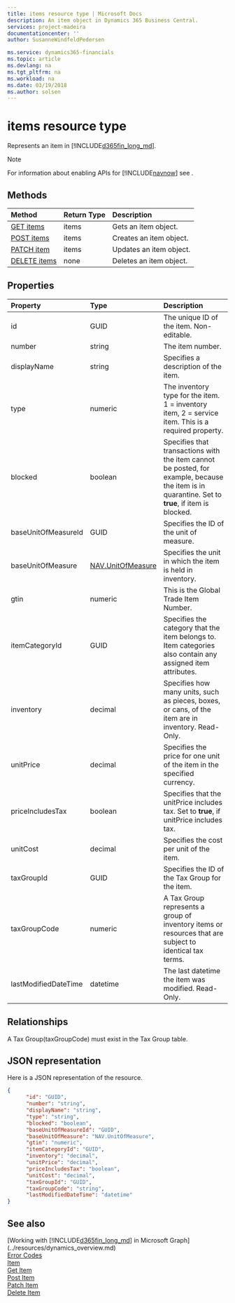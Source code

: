 ```yaml
---
title: items resource type | Microsoft Docs
description: An item object in Dynamics 365 Business Central.
services: project-madeira
documentationcenter: ''
author: SusanneWindfeldPedersen

ms.service: dynamics365-financials
ms.topic: article
ms.devlang: na
ms.tgt_pltfrm: na
ms.workload: na
ms.date: 03/19/2018
ms.author: solsen
---
```


# items resource type
Represents an item in [!INCLUDE[d365fin_long_md](../../includes/d365fin_long_md.md)].

> [!NOTE]  
> For information about enabling APIs for [!INCLUDE[navnow](../../includes/navnow_md.md)] see .

## Methods

| Method                                      |Return Type|Description |
|:--------------------------------------------|:----------|:-----------|
|[GET items](../api/dynamics_item_get.md)      |items     |Gets an item object.   |
|[POST items](../api/dynamics_create_item.md)  |items     |Creates an item object.|
|[PATCH item](../api/dynamics_item_update.md)  |items     |Updates an item object.|
|[DELETE items](../api/dynamics_item_delete.md)|none      |Deletes an item object.|

## Properties
| Property	         | Type	|Description                                          |
|:-------------------|:-------|:----------------------------------------------------|
|id                  |GUID    |The unique ID of the item. Non-editable.             |
|number              |string  |The item number.                                     |
|displayName         |string  |Specifies a description of the item.                 |
|type                |numeric |The inventory type for the item. 1 = inventory item, 2 = service item. This is a required property.|
|blocked             |boolean |Specifies that transactions with the item cannot be posted, for example, because the item is in quarantine. Set to **true**, if item is blocked.|
|baseUnitOfMeasureId |GUID    |Specifies the ID of the unit of measure.             |
|baseUnitOfMeasure   |[NAV.UnitOfMeasure](../resources/dynamics_complextypes.md)|Specifies the unit in which the item is held in inventory.|
|gtin                |numeric |This is the Global Trade Item Number.                |
|itemCategoryId      |GUID |Specifies the category that the item belongs to. Item categories also contain any assigned item attributes.|
|inventory           |decimal |Specifies how many units, such as pieces, boxes, or cans, of the item are in inventory. Read-Only.|
|unitPrice           |decimal |Specifies the price for one unit of the item in the specified currency.|
|priceIncludesTax    |boolean |Specifies that the unitPrice includes tax. Set to **true**, if unitPrice includes tax.|
|unitCost            |decimal |Specifies the cost per unit of the item.             |
|taxGroupId          |GUID    |Specifies the ID of the Tax Group for the item.      |
|taxGroupCode        |numeric |A Tax Group represents a group of inventory items or resources that are subject to identical tax terms.|
|lastModifiedDateTime|datetime|The last datetime the item was modified. Read-Only.  |  


## Relationships
A Tax Group(taxGroupCode) must exist in the Tax Group table.

## JSON representation

Here is a JSON representation of the resource.


```json
{
      "id": "GUID",
      "number": "string",
      "displayName": "string",
      "type": "string",
      "blocked": "boolean",
      "baseUnitOfMeasureId": "GUID",
      "baseUnitOfMeasure": "NAV.UnitOfMeasure",
      "gtin": "numeric",
      "itemCategoryId": "GUID",
      "inventory": "decimal",
      "unitPrice": "decimal",
      "priceIncludesTax": "boolean",
      "unitCost": "decimal",
      "taxGroupId": "GUID",
      "taxGroupCode": "string",
      "lastModifiedDateTime": "datetime"
}

```

## See also
[Working with [!INCLUDE[d365fin_long_md](../../includes/d365fin_long_md.md)] in Microsoft Graph](../resources/dynamics_overview.md)  
[Error Codes](../dynamics_error_codes.md)  
[Item](../resources/dynamics_item.md)  
[Get Item](../api/dynamics_item_get.md)  
[Post Item](../api/dynamics_create_item.md)  
[Patch Item](../api/dynamics_item_update.md)  
[Delete Item](../api/dynamics_item_delete.md)  
